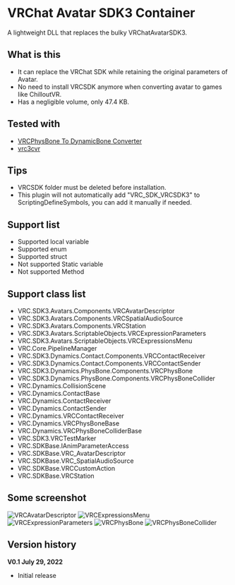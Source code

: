 # VRChat Avatar SDK3 Container
A lightweight DLL that replaces the bulky VRChatAvatarSDK3.

## What is this
 - It can replace the VRChat SDK while retaining the original parameters of Avatar.
 - No need to install VRCSDK anymore when converting avatar to games like ChilloutVR.
 - Has a negligible volume, only 47.4 KB.

## Tested with
 - [VRCPhysBone To DynamicBone Converter](https://booth.pm/zh-cn/items/4032295)
 - [vrc3cvr](https://github.com/imagitama/vrc3cvr)

## Tips
 - VRCSDK folder must be deleted before installation.
 - This plugin will not automatically add "VRC_SDK_VRCSDK3" to ScriptingDefineSymbols, you can add it manually if needed.

## Support list
 - Supported local variable
 - Supported enum
 - Supported struct
 - Not supported Static variable 
 - Not supported Method

## Support class list
 - VRC.SDK3.Avatars.Components.VRCAvatarDescriptor
 - VRC.SDK3.Avatars.Components.VRCSpatialAudioSource
 - VRC.SDK3.Avatars.Components.VRCStation
 - VRC.SDK3.Avatars.ScriptableObjects.VRCExpressionParameters
 - VRC.SDK3.Avatars.ScriptableObjects.VRCExpressionsMenu
 - VRC.Core.PipelineManager
 - VRC.SDK3.Dynamics.Contact.Components.VRCContactReceiver
 - VRC.SDK3.Dynamics.Contact.Components.VRCContactSender
 - VRC.SDK3.Dynamics.PhysBone.Components.VRCPhysBone
 - VRC.SDK3.Dynamics.PhysBone.Components.VRCPhysBoneCollider
 - VRC.Dynamics.CollisionScene
 - VRC.Dynamics.ContactBase
 - VRC.Dynamics.ContactReceiver
 - VRC.Dynamics.ContactSender
 - VRC.Dynamics.VRCContactReceiver
 - VRC.Dynamics.VRCPhysBoneBase
 - VRC.Dynamics.VRCPhysBoneColliderBase
 - VRC.SDK3.VRCTestMarker
 - VRC.SDKBase.IAnimParameterAccess
 - VRC.SDKBase.VRC_AvatarDescriptor
 - VRC.SDKBase.VRC_SpatialAudioSource
 - VRC.SDKBase.VRCCustomAction
 - VRC.SDKBase.VRCStation
 
## Some screenshot
![VRCAvatarDescriptor](https://user-images.githubusercontent.com/51113234/182151065-f092508b-8559-4842-8277-beb09c923e2e.png)
![VRCExpressionsMenu](https://user-images.githubusercontent.com/51113234/182151074-4c5d3587-fb3d-4a74-87ba-8e351a12d742.png)
![VRCExpressionParameters](https://user-images.githubusercontent.com/51113234/182151086-3cba3c6f-4ee3-4f6e-b410-3a572f884b26.png)
![VRCPhysBone](https://user-images.githubusercontent.com/51113234/182151096-ab6108f1-3d73-4918-9ee8-a7b3e8c48e7a.png)
![VRCPhysBoneCollider](https://user-images.githubusercontent.com/51113234/182151103-90d7d7c8-9881-4871-9561-310c7e80a719.png)



## Version history
**V0.1 July 29, 2022**
 - Initial release
